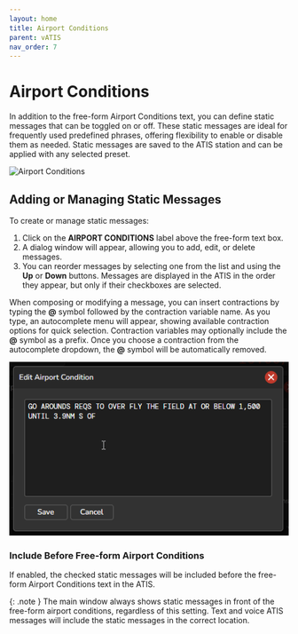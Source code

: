 ```yaml
---
layout: home
title: Airport Conditions
parent: vATIS
nav_order: 7
---
```


# Airport Conditions

In addition to the free-form Airport Conditions text, you can define static messages that can be toggled on or off. These static messages are ideal for frequently used predefined phrases, offering flexibility to enable or disable them as needed. Static messages are saved to the ATIS station and can be applied with any selected preset.

![Airport Conditions](/assets/images/AirportConditionsDialog.png)

## Adding or Managing Static Messages
To create or manage static messages:
1. Click on the **AIRPORT CONDITIONS** label above the free-form text box.
2. A dialog window will appear, allowing you to add, edit, or delete messages.
3. You can reorder messages by selecting one from the list and using the **Up** or **Down** buttons. Messages are displayed in the ATIS in the order they appear, but only if their checkboxes are selected.

When composing or modifying a message, you can insert contractions by typing the **@** symbol followed by the contraction variable name. As you type, an autocomplete menu will appear, showing available contraction options for quick selection. Contraction variables may optionally include the **@** symbol as a prefix. Once you choose a contraction from the autocomplete dropdown, the **@** symbol will be automatically removed.

![Airport Conditions](/assets/images/AirportConditions_ContractionSearch.gif)

### Include Before Free-form Airport Conditions
If enabled, the checked static messages will be included before the free-form Airport Conditions text in the ATIS.

{: .note }
The main window always shows static messages in front of the free-form airport conditions, regardless of this setting. Text and voice ATIS messages will include the static messages in the correct location.